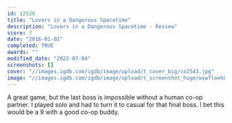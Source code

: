 ```yaml
---
id: 12520
title: "Lovers in a Dangerous Spacetime"
description: "Lovers in a Dangerous Spacetime - Review"
score: 7
date: "2016-01-02"
completed: TRUE
awards: ""
modified_date: "2022-07-04"
screenshots: []
cover: "//images.igdb.com/igdb/image/upload/t_cover_big/co2543.jpg"
image: "//images.igdb.com/igdb/image/upload/t_screenshot_huge/wxwfloeh85dh14dprwgd.jpg"
---
```

A great game, but the last boss is impossible without a human co-op partner. I played solo and had to turn it to casual for that final boss. I bet this would be a 9 with a good co-op buddy.